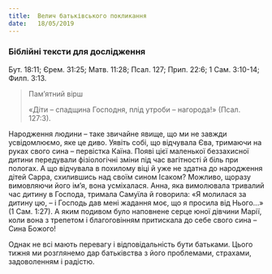 ```yaml
---
title:  Велич батьківського покликання
date:   18/05/2019
---
```


### Біблійні тексти для дослідження
Бут. 18:11; Єрем. 31:25; Матв. 11:28; Псал. 127; Прип. 22:6; 1 Сам. 3:10-14; Филп. 3:13.

> <p>Пам’ятний вірш</p>
> «Діти – спадщина Господня, плід утроби – нагорода!» (Псал. 127:3).

Народження людини – таке звичайне явище, що ми не завжди усвідомлюємо, яке це диво. Уявіть собі, що відчувала Єва, тримаючи на руках свого сина – первістка Каїна. Появі цієї маленької беззахисної дитини передували фізіологічні зміни під час вагітності й біль при пологах. А що відчувала в похилому віці й уже не здатна до народження дітей Сарра, схилившись над своїм сином Ісаком? Можливо, щоразу вимовляючи його ім’я, вона усміхалася. Анна, яка вимолювала тривалий час дитину в Господа, тримала Самуїла й говорила: «Я молилася за дитину цю, – і Господь дав мені жадання моє, що я просила від Нього...» (1 Сам. 1:27). А яким подивом було наповнене серце юної дівчини Марії, коли вона з трепетом і благоговінням притискала до себе свого сина – Сина Божого!

Однак не всі мають перевагу і відповідальність бути батьками. Цього тижня ми розглянемо дар батьківства з його проблемами, страхами, задоволенням і радістю.